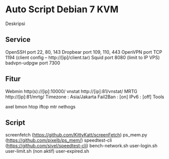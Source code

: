 Auto Script Debian 7 KVM
=======
Deskripsi

Service
-------

OpenSSH port 22, 80, 143
Dropbear port 109, 110, 443
OpenVPN port TCP 1194 (client config – http://[ip]/client.tar)
Squid port 8080 (limit to IP VPS)
badvpn-udpgw port 7300

Fitur
-----

Webmin http(s)://[ip]:10000/
vnstat http://[ip]:81/vnstat/
MRTG http://[ip]:81/mrtg/
Timezone : Asia/Jakarta
Fail2Ban : [on]
IPv6 : [off]
Tools

axel
bmon
htop
iftop
mtr
nethogs

Script
------

screenfetch (https://github.com/KittyKatt/screenFetch)
ps_mem.py (https://github.com/pixelb/ps_mem/)
speedtest-cli (https://github.com/sivel/speedtest-cli)
bench-network.sh
user-login.sh
user-limit.sh (non aktif)
user-expired.sh
